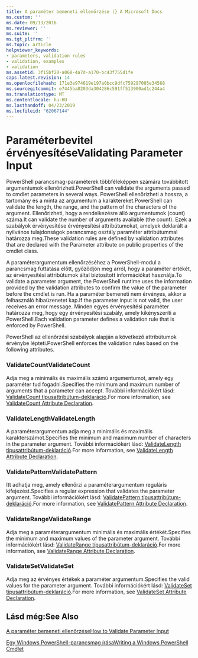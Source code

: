 ```yaml
---
title: A paraméter bemeneti ellenőrzése |} A Microsoft Docs
ms.custom: ''
ms.date: 09/13/2016
ms.reviewer: ''
ms.suite: ''
ms.tgt_pltfrm: ''
ms.topic: article
helpviewer_keywords:
- parameters, validation rules
- validation, examples
- validation
ms.assetid: 3f15bf20-a068-4a7d-a170-bc43f755d1fe
caps.latest.revision: 14
ms.openlocfilehash: 171e3e974619e197a0bcc9dfc759297005e34568
ms.sourcegitcommit: e7445ba8203da304286c591ff513900ad1c244a4
ms.translationtype: MT
ms.contentlocale: hu-HU
ms.lasthandoff: 04/23/2019
ms.locfileid: "62067144"
---
```

# <a name="validating-parameter-input"></a><span data-ttu-id="d66e6-102">Paraméterbevitel érvényesítése</span><span class="sxs-lookup"><span data-stu-id="d66e6-102">Validating Parameter Input</span></span>

<span data-ttu-id="d66e6-103">PowerShell parancsmag-paraméterek többféleképpen számára továbbított argumentumok ellenőrizheti.</span><span class="sxs-lookup"><span data-stu-id="d66e6-103">PowerShell can validate the arguments passed to cmdlet parameters in several ways.</span></span>
<span data-ttu-id="d66e6-104">PowerShell ellenőrizheti a hossza, a tartomány és a minta az argumentum a karaktereket.</span><span class="sxs-lookup"><span data-stu-id="d66e6-104">PowerShell can validate the length, the range, and the pattern of the characters of the argument.</span></span>
<span data-ttu-id="d66e6-105">Ellenőrizheti, hogy a rendelkezésre álló argumentumok (count) száma.</span><span class="sxs-lookup"><span data-stu-id="d66e6-105">It can validate the number of arguments available (the count).</span></span>
<span data-ttu-id="d66e6-106">Ezek a szabályok érvényesítése érvényesítési attribútumokat, amelyek deklarált a nyilvános tulajdonságok parancsmag osztály paraméter attribútummal határozza meg.</span><span class="sxs-lookup"><span data-stu-id="d66e6-106">These validation rules are defined by validation attributes that are declared with the Parameter attribute on public properties of the cmdlet class.</span></span>

<span data-ttu-id="d66e6-107">A paraméterargumentum ellenőrzéséhez a PowerShell-modul a parancsmag futtatása előtt, győződjön meg arról, hogy a paraméter értékét, az érvényesítési attribútumok által biztosított információkat használja.</span><span class="sxs-lookup"><span data-stu-id="d66e6-107">To validate a parameter argument, the PowerShell runtime uses the information provided by the validation attributes to confirm the value of the parameter before the cmdlet is run.</span></span>
<span data-ttu-id="d66e6-108">Ha a paraméter bemeneti nem érvényes, akkor a felhasználó hibaüzenetet kap.</span><span class="sxs-lookup"><span data-stu-id="d66e6-108">If the parameter input is not valid, the user receives an error message.</span></span>
<span data-ttu-id="d66e6-109">Minden egyes érvényesítési paraméter határozza meg, hogy egy érvényesítési szabály, amely kikényszeríti a PowerShell.</span><span class="sxs-lookup"><span data-stu-id="d66e6-109">Each validation parameter defines a validation rule that is enforced by PowerShell.</span></span>

<span data-ttu-id="d66e6-110">PowerShell az ellenőrzési szabályok alapján a következő attribútumok érvénybe lépteti.</span><span class="sxs-lookup"><span data-stu-id="d66e6-110">PowerShell enforces the validation rules based on the following attributes.</span></span>

### <a name="validatecount"></a><span data-ttu-id="d66e6-111">ValidateCount</span><span class="sxs-lookup"><span data-stu-id="d66e6-111">ValidateCount</span></span>

<span data-ttu-id="d66e6-112">Adja meg a minimális és maximális számú argumentumot, amely egy paraméter tud fogadni.</span><span class="sxs-lookup"><span data-stu-id="d66e6-112">Specifies the minimum and maximum number of arguments that a parameter can accept.</span></span>
<span data-ttu-id="d66e6-113">További információkért lásd: [ValidateCount típusattribútum-deklaráció](./validatecount-attribute-declaration.md).</span><span class="sxs-lookup"><span data-stu-id="d66e6-113">For more information, see [ValidateCount Attribute Declaration](./validatecount-attribute-declaration.md).</span></span>

### <a name="validatelength"></a><span data-ttu-id="d66e6-114">ValidateLength</span><span class="sxs-lookup"><span data-stu-id="d66e6-114">ValidateLength</span></span>

<span data-ttu-id="d66e6-115">A paraméterargumentum adja meg a minimális és maximális karakterszámot.</span><span class="sxs-lookup"><span data-stu-id="d66e6-115">Specifies the minimum and maximum number of characters in the parameter argument.</span></span>
<span data-ttu-id="d66e6-116">További információkért lásd: [ValidateLength típusattribútum-deklaráció](./validatelength-attribute-declaration.md).</span><span class="sxs-lookup"><span data-stu-id="d66e6-116">For more information, see [ValidateLength Attribute Declaration](./validatelength-attribute-declaration.md).</span></span>

### <a name="validatepattern"></a><span data-ttu-id="d66e6-117">ValidatePattern</span><span class="sxs-lookup"><span data-stu-id="d66e6-117">ValidatePattern</span></span>

<span data-ttu-id="d66e6-118">Itt adhatja meg, amely ellenőrzi a paraméterargumentum reguláris kifejezést.</span><span class="sxs-lookup"><span data-stu-id="d66e6-118">Specifies a regular expression that validates the parameter argument.</span></span>
<span data-ttu-id="d66e6-119">További információkért lásd: [ValidatePattern típusattribútum-deklaráció](./validatepattern-attribute-declaration.md).</span><span class="sxs-lookup"><span data-stu-id="d66e6-119">For more information, see [ValidatePattern Attribute Declaration](./validatepattern-attribute-declaration.md).</span></span>

### <a name="validaterange"></a><span data-ttu-id="d66e6-120">ValidateRange</span><span class="sxs-lookup"><span data-stu-id="d66e6-120">ValidateRange</span></span>

<span data-ttu-id="d66e6-121">Adja meg a paraméterargumentum minimális és maximális értékét.</span><span class="sxs-lookup"><span data-stu-id="d66e6-121">Specifies the minimum and maximum values of the parameter argument.</span></span>
<span data-ttu-id="d66e6-122">További információkért lásd: [ValidateRange típusattribútum-deklaráció](./validaterange-attribute-declaration.md).</span><span class="sxs-lookup"><span data-stu-id="d66e6-122">For more information, see [ValidateRange Attribute Declaration](./validaterange-attribute-declaration.md).</span></span>

### <a name="validateset"></a><span data-ttu-id="d66e6-123">ValidateSet</span><span class="sxs-lookup"><span data-stu-id="d66e6-123">ValidateSet</span></span>

<span data-ttu-id="d66e6-124">Adja meg az érvényes értékek a paraméter argumentum.</span><span class="sxs-lookup"><span data-stu-id="d66e6-124">Specifies the valid values for the parameter argument.</span></span>
<span data-ttu-id="d66e6-125">További információkért lásd: [ValidateSet típusattribútum-deklaráció](./validateset-attribute-declaration.md).</span><span class="sxs-lookup"><span data-stu-id="d66e6-125">For more information, see [ValidateSet Attribute Declaration](./validateset-attribute-declaration.md).</span></span>

## <a name="see-also"></a><span data-ttu-id="d66e6-126">Lásd még:</span><span class="sxs-lookup"><span data-stu-id="d66e6-126">See Also</span></span>

[<span data-ttu-id="d66e6-127">A paraméter bemeneti ellenőrzése</span><span class="sxs-lookup"><span data-stu-id="d66e6-127">How to Validate Parameter Input</span></span>](./how-to-validate-parameter-input.md)

[<span data-ttu-id="d66e6-128">Egy Windows PowerShell-parancsmag írása</span><span class="sxs-lookup"><span data-stu-id="d66e6-128">Writing a Windows PowerShell Cmdlet</span></span>](./writing-a-windows-powershell-cmdlet.md)

